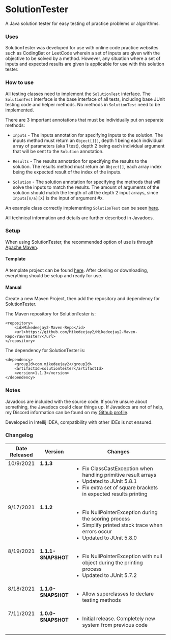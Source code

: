 # SolutionTester
A Java solution tester for easy testing of practice problems or algorithms.

### Uses
SolutionTester was developed for use with online code practice websites such as CodingBat or LeetCode wherein a set 
of inputs are given with the objective to be solved by a method. However, any situation where a set of inputs and 
expected results are given is applicable for use with this
solution tester.

### How to use
All testing classes need to implement the `SolutionTest` interface. The `SolutionTest` interface is the base interface 
of all tests, including base JUnit testing code and helper methods. No methods in `SolutionTest` need to be implemented.

There are 3 important annotations that must be individually put on separate methods:
* `Inputs` - The inputs annotation for specifying inputs to the solution. The inputs method must return an `Object[][]`,
  depth 1 being each individual array of parameters (aka 1 test), depth 2 being each individual argument that will be 
  sent to the `Solution` annotation.

* `Results` - The results annotation for specifying the results to the solution. The results method must return an 
  `Object[]`, each array index being the expected result of the index of the inputs.

* `Solution` - The solution annotation for specifying the methods that will solve the inputs to match the results. The 
  amount of arguments of the solution should match the length of all the depth 2 input arrays, since `Inputs[n/a][X]` 
  is the input of argument #`X`.

An example class correctly implementing `SolutionTest` can be seen 
[here](https://github.com/Mikedeejay2/SolutionTesterExample/blob/master/src/main/java/com/mikedeejay2/example/ExampleSolution.java).


All technical information and details are further described in Javadocs.

### Setup
When using SolutionTester, the recommended option of use is through [Apache Maven](https://maven.apache.org/).

#### Template
A template project can be found [here](https://github.com/Mikedeejay2/SolutionTesterExample). After cloning or 
downloading, everything should be setup and ready for use.

#### Manual
Create a new Maven Project, then add the repository and dependency for SolutionTester.

The Maven repository for SolutionTester is:
```
<repository>
    <id>Mikedeejay2-Maven-Repo</id>
    <url>https://github.com/Mikedeejay2/Mikedeejay2-Maven-Repo/raw/master/</url>
</repository>
```

The dependency for SolutionTester is:
```
<dependency>
    <groupId>com.mikedeejay2</groupId>
    <artifactId>solutiontester</artifactId>
    <version>1.1.3</version>
</dependency>
```
### Notes
Javadocs are included with the source code. If you're unsure about something, the Javadocs could clear things up. If 
Javadocs are not of help, my Discord information can be found on my [Github profile](https://github.com/Mikedeejay2).

Developed in Intellij IDEA, compatibility with other IDEs is not ensured.

### Changelog
<table style="width: 100%">
  <thead>
    <th style="width: 20%">Date Released</th>
    <th style="width: 20%">Version</th>
    <th style="width: 60%">Changes</th>
  </thead>
  <tbody>
    <tr>
      <td style="vertical-align: top">10/9/2021</td>
      <td style="vertical-align: top"><b>1.1.3</b></td>
      <td style="vertical-align: top">
        <ul>
          <li>Fix ClassCastException when handling primitive result arrays</li>
          <li>Updated to JUnit 5.8.1</li>
          <li>Fix extra set of square brackets in expected results printing</li>
        </ul>
      </td>
    </tr>
    <tr>
      <td style="vertical-align: top">9/17/2021</td>
      <td style="vertical-align: top"><b>1.1.2</b></td>
      <td style="vertical-align: top">
        <ul>
          <li>Fix NullPointerException during the scoring process</li>
          <li>Simplify printed stack trace when errors occur</li>
          <li>Updated to JUnit 5.8.0</li>
        </ul>
      </td>
    </tr>
    <tr>
      <td style="vertical-align: top">8/19/2021</td>
      <td style="vertical-align: top"><b>1.1.1-SNAPSHOT</b></td>
      <td style="vertical-align: top">
        <ul>
          <li>Fix NullPointerException with null object during the printing process</li>
          <li>Updated to JUnit 5.7.2</li>
        </ul>
      </td>
    </tr>
    <tr>
      <td style="vertical-align: top">8/18/2021</td>
      <td style="vertical-align: top"><b>1.1.0-SNAPSHOT</b></td>
      <td style="vertical-align: top">
        <ul>
          <li>Allow superclasses to declare testing methods</li>
        </ul>
      </td>
    </tr>
    <tr>
      <td style="vertical-align: top">7/11/2021</td>
      <td style="vertical-align: top"><b>1.0.0-SNAPSHOT</b></td>
      <td style="vertical-align: top">
        <ul>
          <li>Initial release. Completely new system from previous code</li>
        </ul>
      </td>
    </tr>
  </tbody>
</table>